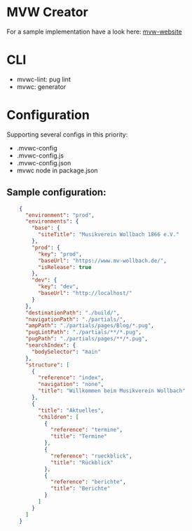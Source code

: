 # MVW Creator

For a sample implementation have a look here: [mvw-website](https://github.com/Tiliavir/mvw-website)

# CLI
- mvwc-lint: pug lint
- mvwc: generator

# Configuration
Supporting several configs in this priority:
  - .mvwc-config
  - .mvwc-config.js
  - .mvwc-config.json
  - mvwc node in package.json

## Sample configuration:

```json
    {
      "environment": "prod",
      "environments": {
        "base": {
          "siteTitle": "Musikverein Wollbach 1866 e.V."
        },
        "prod": {
          "key": "prod",
          "baseUrl": "https://www.mv-wollbach.de/",
          "isRelease": true
        },
        "dev": {
          "key": "dev",
          "baseUrl": "http://localhost/"
        }
      },
      "destinationPath": "./build/",
      "navigationPath": "./partials/",
      "ampPath": "./partials/pages/Blog/*.pug",
      "pugLintPath": "./partials/**/*.pug",
      "pugPath": "./partials/pages/**/*.pug",
      "searchIndex": {
        "bodySelector": "main"
      },
      "structure": [
        {
          "reference": "index",
          "navigation": "none",
          "title": "Willkommen beim Musikverein Wollbach"
        },
        {
          "title": "Aktuelles",
          "children": [
            {
              "reference": "termine",
              "title": "Termine"
            },
            {
              "reference": "rueckblick",
              "title": "Rückblick"
            },
            {
              "reference": "berichte",
              "title": "Berichte"
            }
          ]
        }
      ]
    }
```
